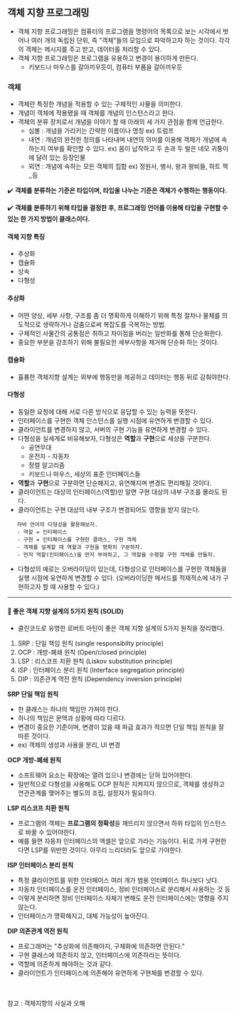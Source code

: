 ## 객체 지향 프로그래밍
- 객체 지향 프로그래밍은 컴퓨터의 프로그램을 명령어의 목록으로 보는 시각에서 벗어나 여러 개의 독립된 단위, 즉 "객체"들의 모임으로 파악하고자 하는 것이다. 각각의 객체는 메시지를 주고 받고, 데이터를 처리할 수 있다.
- 객체 지향 프로그래밍은 프로그램을 유용하고 변경이 용이하게 만든다.
    - 키보드나 마우스를 갈아끼우듯이, 컴퓨터 부품을 갈아끼우듯

### 객체
- 객체란 특정한 개념을 적용할 수 있는 구체적인 사물을 의미한다.
- 개념이 객체에 적용됐을 때 객체를 개념의 인스턴스라고 한다.
- 객체의 분류 장치로서 개념을 이야기 할 때 아래의 세 가지 관점을 함께 언급한다.
    - 심볼 : 개념을 가리키는 간략한 이름이나 명칭 ex) 트럼프
    - 내연 : 개념의 완전한 정의를 나타내며 내연의 의미를 이용해 객체가 개념에 속하는지 여부를 확인할 수 있다. ex) 몸이 납작하고 두 손과 두 발은 네모 귀퉁이에 달려 있는 등장인물
    - 외연 : 개념에 속하는 모든 객체의 집합 ex) 정원사, 병사, 왕과 왕비들, 하트 잭 ,,등

✔️ **객체를 분류하는 기준은 타입이며, 타입을 나누는 기준은 객체가 수행하는 행동이다.**

✔️ **객체를 분류하기 위해 타입을 결정한 후, 프로그래밍 언어를 이용해 타입을 구현할 수 있는 한 가지 방법이 클래스이다.**

#### **객체 지향 특징**
- 추상화
- 캡슐화
- 상속
- 다형성

#### **추상화**
- 어떤 양상, 세부 사항, 구조를 좀 더 명확하게 이해하기 위해 특정 절차나 물체를 의도적으로 생략하거나 감춤으로써 복잡도를 극복하는 방법.
- 구체적인 사물간의 공통점은 취하고 차이점을 버리는 일반화를 통해 단순화한다.
- 중요한 부분을 강조하기 위해 불필요한 세부사항을 제거해 단순화 하는 것이다.

#### **캡슐화**
- 휼륭한 객체지향 설계는 외부에 행동만을 제공하고 데이터는 행동 뒤로 감춰야한다.

#### **다형성**
- 동일한 요청에 대해 서로 다른 방식으로 응답할 수 있는 능력을 뜻한다.
- 인터페이스를 구현한 객체 인스턴스를 실행 시점에 유연하게 변경할 수 있다.
- 클라이언트를 변경하지 않고, 서버의 구현 기능을 유연하게 변경할 수 있다.
- 다형성을 실세계로 비유해보자, 다형성은 **역할**과 **구현**으로 세상을 구분한다.
    - 공연무대
    - 운전자 - 자동차
    - 정렬 알고리즘
    - 키보드나 마우스, 세상의 표준 인터페이스들
- **역할**과 **구현**으로 구분하면 단순해지고, 유연해지며 변경도 편리해질 것이다.
- 클라이언트는 대상의 인터페이스(역할)만 알면 구현 대상의 내부 구조를 몰라도 된다.
- 클라이언트는 구현 대상의 내부 구조가 변경되어도 영향을 받지 않는다.
 ~~~
    자바 언어의 다형성을 활용해보자.
    - 역할 = 인터페이스
    - 구현 = 인터페이스를 구현한 클래스, 구현 객체
    - 객체를 설계할 때 역할과 구현을 명확히 구분하자.
    - 먼저 역할(인터페이스)을 먼저 부여하고, 그 역할을 수행할 구현 객체를 만들자.
~~~
- 다형성의 예로는 오버라이딩이 있는데, 다형성으로 인터페이스를 구현한 객체들을 실행 시점에 유연하게 변경할 수 있다. (오버라이딩한 메서드를 적재적소에 내가 구현하고자 할 때 사용할 수 있다.)
<hr>

#### 📌 **좋은 객체 지향 설계의 5가지 원칙 (SOLID)**
- 클린코드로 유명한 로버트 마틴이 좋은 객체 지향 설계의 5가지 원칙을 정리했다.
1. SRP : 단일 책임 원칙 (single responsibilty principle)
2. OCP : 개방-폐쇄 원칙 (Open/closed principle)
3. LSP : 리스코프 치환 원칙 (Liskov substitution principle)
4. ISP : 인터페이스 분리 원칙 (Interface segregation principle)
5. DIP : 의존관계 역전 원칙 (Dependency inversion principle)

**SRP 단일 책임 원칙**
- 한 클래스는 하나의 책임만 가져야 한다.
- 하나의 책임은 문맥과 상황에 따라 다르다.
- 변경이 중요한 기준이며, 변경이 있을 때 파급 효과가 적으면 단일 책임 원칙을 잘 따른 것이다.
- ex) 객체의 생성과 사용을 분리, UI 변경 

**OCP 개방-폐쇄 원칙**
- 소프트웨어 요소는 확장에는 열려 있으나 변경에는 닫혀 있어야한다.
- 일반적으로 다형성을 사용해도 OCP 원칙은 지켜지지 않으므로, 객체를 생성하고 연관관계를 맺어주는 별도의 조립, 설정자가 필요하다.

**LSP 리스코프 치환 원칙**
- 프로그램의 객체는 **프로그램의 정확성**을 깨뜨리지 않으면서 하위 타입의 인스턴스로 바꿀 수 있어야한다.
- 예를 들면 자동차 인터페이스의 엑셀은 앞으로 가라는 기능이다. 뒤로 가게 구현한다면 LSP를 위반한 것이다. 아무리 느리더라도 앞으로 가야한다.

**ISP 인터페이스 분리 원칙**
- 특정 클라이언트를 위한 인터페이스 여러 개가 범용 인터페이스 하나보다 낫다.
- 자동차 인터페이스를 운전 인터페이스, 정비 인터페이스로 분리해서 사용하는 것 등
- 이렇게 분리하면 정비 인터페이스 자체가 변해도 운전 인터페이스에는 영향을 주지 않는다.
- 인터페이스가 명확해지고, 대체 가능성이 높아진다.

**DIP 의존관계 역전 원칙**
-  프로그래머는 "추상화에 의존해야지, 구체화에 의존하면 안된다."
- 구현 클래스에 의존하지 않고, 인터페이스에 의존하라는 뜻이다.
- 역할에 의존하게 해야하는 것과 같다. 
- 클라이언트가 인터페이스에 의존해야 유연하게 구현체를 변경할 수 있다.


<br><br>
참고 : 객체지향의 사실과 오해